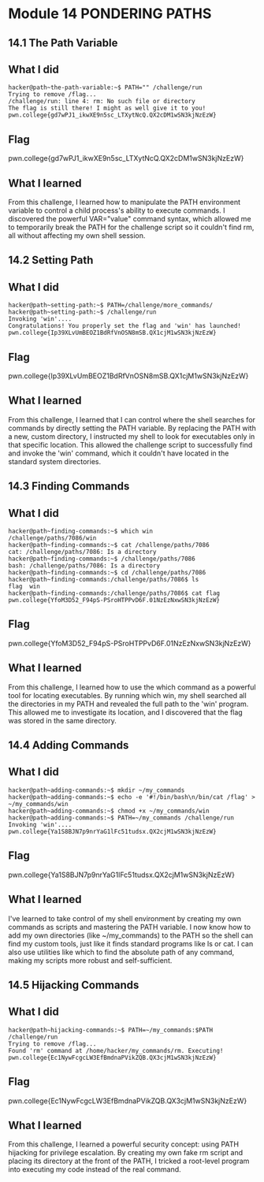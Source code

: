 # Module 14 PONDERING PATHS
## 14.1 The Path Variable 
## What I did
```
hacker@path~the-path-variable:~$ PATH="" /challenge/run
Trying to remove /flag...
/challenge/run: line 4: rm: No such file or directory
The flag is still there! I might as well give it to you!
pwn.college{gd7wPJ1_ikwXE9n5sc_LTXytNcQ.QX2cDM1wSN3kjNzEzW}
```
## Flag
pwn.college{gd7wPJ1_ikwXE9n5sc_LTXytNcQ.QX2cDM1wSN3kjNzEzW}
## What I learned
From this challenge, I learned how to manipulate the PATH environment variable to control a child process's ability to execute commands. 
I discovered the powerful VAR="value" command syntax, which allowed 
me to temporarily break the PATH for the challenge script so it couldn't find rm, all without affecting my own shell session.

## 14.2 Setting Path
## What I did
```
hacker@path~setting-path:~$ PATH=/challenge/more_commands/
hacker@path~setting-path:~$ /challenge/run
Invoking 'win'....
Congratulations! You properly set the flag and 'win' has launched!
pwn.college{Ip39XLvUmBEOZ1BdRfVnOSN8mSB.QX1cjM1wSN3kjNzEzW}
```
## Flag
pwn.college{Ip39XLvUmBEOZ1BdRfVnOSN8mSB.QX1cjM1wSN3kjNzEzW}
## What I learned
From this challenge, I learned that I can control where the shell searches for commands by directly setting the PATH variable. By replacing the PATH with a new, 
custom directory, I instructed my shell to look for executables only in that specific location. 
This allowed the challenge script to successfully find and invoke the 'win' command, which it couldn't have located in the standard system directories.

## 14.3 Finding Commands
## What I did
```
hacker@path~finding-commands:~$ which win
/challenge/paths/7086/win
hacker@path~finding-commands:~$ cat /challenge/paths/7086
cat: /challenge/paths/7086: Is a directory
hacker@path~finding-commands:~$ /challenge/paths/7086
bash: /challenge/paths/7086: Is a directory
hacker@path~finding-commands:~$ cd /challenge/paths/7086
hacker@path~finding-commands:/challenge/paths/7086$ ls
flag  win
hacker@path~finding-commands:/challenge/paths/7086$ cat flag
pwn.college{YfoM3D52_F94pS-PSroHTPPvD6F.01NzEzNxwSN3kjNzEzW}

```
## Flag
pwn.college{YfoM3D52_F94pS-PSroHTPPvD6F.01NzEzNxwSN3kjNzEzW}

## What I learned
From this challenge, I learned how to use the which command as a powerful tool for locating executables. By running which win, my shell searched all 
the directories in my PATH and revealed the full path to the 'win' program. 
This allowed me to investigate its location, and I discovered that the flag was stored in the same directory. 

## 14.4 Adding Commands
## What I did
```
hacker@path~adding-commands:~$ mkdir ~/my_commands
hacker@path~adding-commands:~$ echo -e '#!/bin/bash\n/bin/cat /flag' > ~/my_commands/win
hacker@path~adding-commands:~$ chmod +x ~/my_commands/win
hacker@path~adding-commands:~$ PATH=~/my_commands /challenge/run
Invoking 'win'....
pwn.college{Ya1S8BJN7p9nrYaG1lFc51tudsx.QX2cjM1wSN3kjNzEzW}

```
## Flag
pwn.college{Ya1S8BJN7p9nrYaG1lFc51tudsx.QX2cjM1wSN3kjNzEzW}
## What I learned
I've learned to take control of my shell environment by creating my own commands as scripts and mastering the PATH variable. 
I now know how to add my own directories (like ~/my_commands) to the PATH so the shell can find my custom tools, just like it 
finds standard programs like ls or cat. I can also use utilities like which to find the absolute path of any command, making my scripts more robust and self-sufficient. 

## 14.5 Hijacking Commands
## What I did
```
hacker@path~hijacking-commands:~$ PATH=~/my_commands:$PATH /challenge/run
Trying to remove /flag...
Found 'rm' command at /home/hacker/my_commands/rm. Executing!
pwn.college{Ec1NywFcgcLW3EfBmdnaPVikZQB.QX3cjM1wSN3kjNzEzW}

```
## Flag
pwn.college{Ec1NywFcgcLW3EfBmdnaPVikZQB.QX3cjM1wSN3kjNzEzW}
## What I learned
From this challenge, I learned a powerful security concept: using PATH hijacking for privilege escalation. By creating my own fake rm script and placing its directory at the front of 
the PATH, I tricked a root-level program into executing my code instead of the real command.
